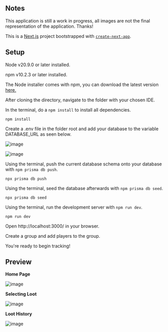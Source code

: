 ## Notes
This application is still a work in progress, all images are not the final representation of the application. Thanks!

This is a [Next.js](https://nextjs.org/) project bootstrapped with [`create-next-app`](https://github.com/vercel/next.js/tree/canary/packages/create-next-app).

## Setup

Node v20.9.0 or later installed.

npm v10.2.3 or later installed.

The Node installer comes with npm, you can download the latest version [here.](https://nodejs.org/en/download/)

After cloning the directory, navigate to the folder with your chosen IDE.

In the terminal, do a `npm install` to install all dependencies.
```
npm install
```

Create a .env file in the folder root and add your database to the variable DATABASE_URL as seen below.

![image](https://github.com/zurovirus/savage-loot-tracker/assets/128162169/e67f3018-6905-45b8-8966-8bb501bdec99)

![image](https://github.com/zurovirus/savage-loot-tracker/assets/128162169/463d709c-91bd-423e-a841-43706d89a197)

Using the terminal, push the current database schema onto your database with `npm prisma db push`.
```
npx prisma db push
```

Using the terminal, seed the database afterwards with `npm prisma db seed`.
```
npx prisma db seed
````

Using the terminal, run the development server with `npm run dev`.
```
npm run dev
```

Open http://localhost:3000/ in your browser.

Create a group and add players to the group.

You're ready to begin tracking!

## Preview
**Home Page**

![image](https://github.com/zurovirus/savage-loot-tracker/assets/128162169/5d7f8284-e804-458e-b68c-5b9775599cd6)

**Selecting Loot**

![image](https://github.com/zurovirus/savage-loot-tracker/assets/128162169/83af67d4-0aa5-4ba4-ad81-6ab8bf6e1737)

**Loot History**

![image](https://github.com/zurovirus/savage-loot-tracker/assets/128162169/ec4ee089-fbc5-4232-9da9-f2d87b081c84)


